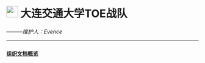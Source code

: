 # <img src="https://github.com/DJTU-RM-TOE/.github/tree/main/profile/img/logo.jpeg" width = "30" height = "30"> __大连交通大学TOE战队__

———_维护人：Evence_

___

### [`组织文档概览`](https://github.com/DJTU-RM-TOE/DJTU-RM-TOE/blob/main/README.md)

